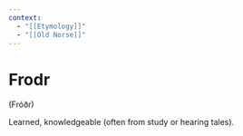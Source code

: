 ```yaml
---
context:
  - "[[Etymology]]"
  - "[[Old Norse]]"
---
```


# Frodr

(Fróðr)

Learned, knowledgeable (often from study or hearing tales).
